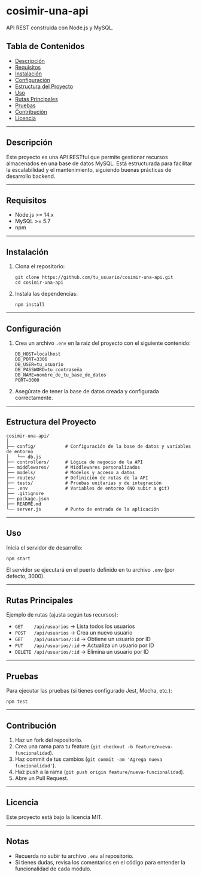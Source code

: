# cosimir-una-api

API REST construida con Node.js y MySQL.

## Tabla de Contenidos

- [Descripción](#descripción)
- [Requisitos](#requisitos)
- [Instalación](#instalación)
- [Configuración](#configuración)
- [Estructura del Proyecto](#estructura-del-proyecto)
- [Uso](#uso)
- [Rutas Principales](#rutas-principales)
- [Pruebas](#pruebas)
- [Contribución](#contribución)
- [Licencia](#licencia)

---

## Descripción

Este proyecto es una API RESTful que permite gestionar recursos almacenados en una base de datos MySQL. Está estructurada para facilitar la escalabilidad y el mantenimiento, siguiendo buenas prácticas de desarrollo backend.

---

## Requisitos

- Node.js >= 14.x
- MySQL >= 5.7
- npm

---

## Instalación

1. Clona el repositorio:

   ```
   git clone https://github.com/tu_usuario/cosimir-una-api.git
   cd cosimir-una-api
   ```

2. Instala las dependencias:
   ```
   npm install
   ```

---

## Configuración

1. Crea un archivo `.env` en la raíz del proyecto con el siguiente contenido:

   ```
   DB_HOST=localhost
   DB_PORT=3306
   DB_USER=tu_usuario
   DB_PASSWORD=tu_contraseña
   DB_NAME=nombre_de_tu_base_de_datos
   PORT=3000
   ```

2. Asegúrate de tener la base de datos creada y configurada correctamente.

---

## Estructura del Proyecto

```
cosimir-una-api/
│
├── config/           # Configuración de la base de datos y variables de entorno
│   └── db.js
├── controllers/      # Lógica de negocio de la API
├── middlewares/      # Middlewares personalizados
├── models/           # Modelos y acceso a datos
├── routes/           # Definición de rutas de la API
├── tests/            # Pruebas unitarias y de integración
├── .env              # Variables de entorno (NO subir a git)
├── .gitignore
├── package.json
├── README.md
└── server.js         # Punto de entrada de la aplicación
```

---

## Uso

Inicia el servidor de desarrollo:

```
npm start
```

El servidor se ejecutará en el puerto definido en tu archivo `.env` (por defecto, 3000).

---

## Rutas Principales

Ejemplo de rutas (ajusta según tus recursos):

- `GET    /api/usuarios` → Lista todos los usuarios
- `POST   /api/usuarios` → Crea un nuevo usuario
- `GET    /api/usuarios/:id` → Obtiene un usuario por ID
- `PUT    /api/usuarios/:id` → Actualiza un usuario por ID
- `DELETE /api/usuarios/:id` → Elimina un usuario por ID

---

## Pruebas

Para ejecutar las pruebas (si tienes configurado Jest, Mocha, etc.):

```
npm test
```

---

## Contribución

1. Haz un fork del repositorio.
2. Crea una rama para tu feature (`git checkout -b feature/nueva-funcionalidad`).
3. Haz commit de tus cambios (`git commit -am 'Agrega nueva funcionalidad'`).
4. Haz push a la rama (`git push origin feature/nueva-funcionalidad`).
5. Abre un Pull Request.

---

## Licencia

Este proyecto está bajo la licencia MIT.

---

## Notas

- Recuerda no subir tu archivo `.env` al repositorio.
- Si tienes dudas, revisa los comentarios en el código para entender la funcionalidad de cada módulo.
